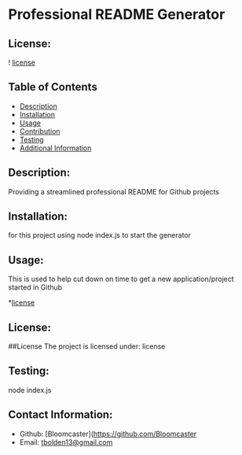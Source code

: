 # Professional README Generator
  ## License:
  
  ! [license](https://img.shields.io/badge/license--blue.svg)
  
  
 ## Table of Contents
 - [Description](#description)
 - [Installation](#installation)
 - [Usage](#usage)
 - [Contribution](#contribution)
 - [Testing](#testing)
 - [Additional Information](#addtional-information)
 
 ## Description:
 Providing a streamlined professional README for Github projects
 ## Installation:
 for this project using node index.js to start the generator
 ## Usage:
 This is used to help cut down on time to get a new application/project started in Github
 
  
*[license](#license)

  
  
 ## License:
 
 ##License
 The project is licensed under: license
 
 ## Testing:
 node index.js
 ## Contact Information:
 - Github: [Bloomcaster](https://github.com/Bloomcaster
 - Email: [tbolden13@gmail.com](mailto:user@example.com) 